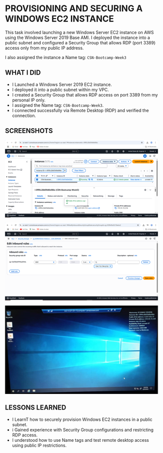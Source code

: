 
# PROVISIONING AND SECURING A WINDOWS EC2 INSTANCE

This task involved launching a new Windows Server EC2 instance on AWS using the Windows Server 2019 Base AMI. I deployed the instance into a public subnet and configured a Security Group that allows RDP (port 3389)  access only from my public IP address.

I also assigned the instance a Name tag: `CSN-Bootcamp-Week3`


## WHAT I DID
- I Launched a Windows Server 2019 EC2 instance.
- I deployed it into a public subnet within my VPC.
- I created a Security Group that allows RDP access on port 3389 from my personal IP only.
- I assigned the Name tag: `CSN-Bootcamp-Week3`.
- I connected successfully via Remote Desktop (RDP) and verified the connection.
## SCREENSHOTS
![Running Instance](https://github.com/ChideraA080/CSN-BOOTCAMP-TASK-WEEK-1-10/blob/main/Week3/CSN%20BOOTCAMP%20WEEK%203/CSN%20BOOTCAMP%20WEEK%203.%20EC2%20RUNNING.png)

![Security Group](https://github.com/ChideraA080/CSN-BOOTCAMP-TASK-WEEK-1-10/blob/main/Week3/CSN%20BOOTCAMP%20WEEK%203/CSN%20BOOTCAMP%20WEEK%203.%20RDP%20SECURITY%20GROUP%20INBOUND%20RULES.png)

![Remote Desktop Connection](https://github.com/ChideraA080/CSN-BOOTCAMP-TASK-WEEK-1-10/blob/main/Week3/CSN%20BOOTCAMP%20WEEK%203/CSN%20BOOTCAMP%20WEEK%203.%20RDP%20REMOTE%20DESKTOP%20CONNECTION.jpg)

## LESSONS LEARNED
- I LearnT how to securely provision Windows EC2 instances in a public subnet.
- i Gained experience with Security Group configurations and restricting RDP access.
- I understood how to use Name tags and test remote desktop access using public IP restrictions.